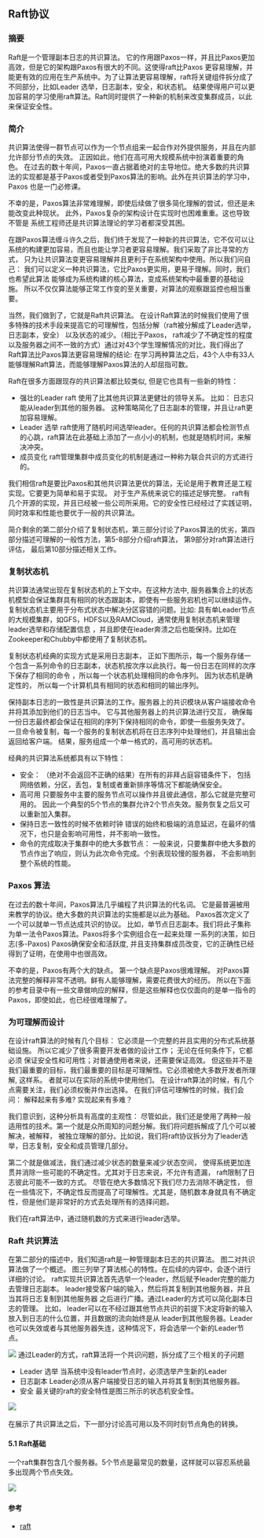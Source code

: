 ## Raft协议

### 摘要
Raft是一个管理副本日志的共识算法。 它的作用跟Paxos一样，并且比Paxos更加高效，但是它的架构跟Paxos有很大的不同。这使得raft比Paxos
更容易理解，并能更有效的应用在生产系统中。为了让算法更容易理解，raft将关键组件拆分成了不同部分，比如Leader 选举，日志副本，安全，和状态机。
结果使得用户可以更加容易的学习使用raft算法。Raft同时提供了一种新的机制来改变集群成员，以此来保证安全性。

### 简介
共识算法使得一群节点可以作为一个节点组来一起合作对外提供服务，并且在内部允许部分节点的失效。 正因如此，他们在高可用大规模系统中扮演着重要的角色。
在过去的数十年间，Paxos一直占据着绝对的主导地位。绝大多数的共识算法的实现都是基于Paxos或者受到Paxos算法的影响。此外在共识算法的学习中，Paxos
也是一门必修课。

不幸的是，Paxos算法非常难理解，即使后续做了很多简化理解的尝试，但还是未能改变此种现状。 此外，Paxos复杂的架构设计在实现时也困难重重。这也导致不管是
系统工程师还是共识算法理论的学习者都深受其困。

在跟Paxos算法缠斗许久之后，我们终于发现了一种新的共识算法，它不仅可以让系统的构建更加容易，而且也能让学习者更容易理解。我们采取了非比寻常的方式，
只为让共识算法变更容易理解并且更利于在系统架构中使用。所以我们问自己： 我们可以定义一种共识算法，它比Paxos更实用，更易于理解。同时，我们也希望此算法
能够成为系统构建的核心算法，变成系统架构中最重要的基础设施。 所以不仅仅算法能够正常工作变的至关重要，对算法的观察跟监控也相当重要。

当然，我们做到了，它就是Raft共识算法。 在设计Raft算法的时候我们使用了很多特殊的技术手段来提高它的可理解性，包括分解（raft被分解成了Leader选举，日志副本，安全）
以及状态的减少。（相比于Paxos， raft减少了不确定性的程度以及服务器之间不一致的方式）通过对43个学生理解情况的对比，我们得出了Raft算法比Paxos算法更容易理解的结论:
在学习两种算法之后，43个人中有33人能够理解Raft算法，而能够理解Paxos算法的人却屈指可数。

Raft在很多方面跟现存的共识算法都比较类似, 但是它也具有一些新的特性：
- 强壮的Leader
raft 使用了比其他共识算法更健壮的领导关系。 比如： 日志只能从leader到其他的服务器。 这种策略简化了日志副本的管理，并且让raft更加容易理解。
- Leader 选举
raft使用了随机时间选举leader。任何的共识算法都会检测节点的心跳，raft算法在此基础上添加了一点小小的机制，也就是随机时间，来解决冲突。
- 成员变化
raft管理集群中成员变化的机制是通过一种称为联合共识的方式进行的。 

我们相信raft是要比Paxos和其他共识算法更优的算法，无论是用于教育还是工程实现。它要更为简单和易于实现。 对于生产系统来说它的描述足够完整。
raft有几个开源的实现，并且已经被一些公司所采用。它的安全性已经经过了实践证明，同时效率和性能也要优于一般的共识算法。

简介剩余的第二部分介绍了复制状态机，第三部分讨论了Paxos算法的优劣，第四部分描述可理解的一般性方法，第5-8部分介绍raft算法，
第9部分对raft算法进行评估， 最后第10部分描述相关工作。

### 复制状态机
共识算法通常出现在复制状态机的上下文中。在这种方法中, 服务器集合上的状态机模型会保证集群具有相同的状态跟副本，即使有一些服务宕机也可以继续运作。
复制状态机主要用于分布式状态中解决分区容错的问题。比如: 具有单Leader节点的大规模集群，如GFS，HDFS以及RAMCloud，通常使用复制状态机来管理leader选举和存储配置信息
，并且即使在leader奔溃之后也能保持。比如在Zookeeper和Chubby中都使用了复制状态机。

复制状态机经典的实现方式是采用日志副本， 正如下图所示，每一个服务存储一个包含一系列命令的日志副本，状态机按次序以此执行。每一份日志在同样的次序下保存了相同的命令
，所以每一个状态机处理相同的命令序列。 因为状态机是确定性的， 所以每一个计算机具有相同的状态和相同的输出序列。 

保持副本日志的一致性是共识算法的工作。服务器上的共识模块从客户端接收命令并将其添加到他们的日志当中。 它与其他服务器上的共识算法进行交互，
确保每一份日志最终都会保证在相同的序列下保持相同的命令，即使一些服务失效了。 一旦命令被复制，每一个服务的复制状态机将在日志序列中处理他们，并且输出会返回给客户端。
结果，服务组成一个单一格式的，高可用的状态机。

经典的共识算法系统都具有以下特性：
- 安全：
（绝对不会返回不正确的结果）在所有的非拜占庭容错条件下， 包括网络依赖，分区，丢包，复制或者重新排序等情况下都能确保安全。
- 高可用
只要服务中主要的服务节点可以操作并且彼此通信，那么它就是完整可用的。 因此一个典型的5个节点的集群允许2个节点失效。服务恢复之后又可以重新加入集群。
- 保持日志一致性的时候不依赖时钟
错误的始终和极端的消息延迟，在最坏的情况下，也只是会影响可用性，并不影响一致性。
- 命令的完成取决于集群中的绝大多数节点：
一般来说，只要集群中绝大多数的节点作出了响应，则认为此次命令完成。个别表现较慢的服务器， 不会影响到整个系统的性能。

### Paxos 算法
在过去的数十年间，Paxos算法几乎编程了共识算法的代名词。 它是最普遍被用来教学的协议。绝大多数的共识算法的实施都是以此为基础。
Paxos首次定义了一个可以就单一节点达成共识的协议。 比如，单节点日志副本。我们将此子集称为单一法令Paxos算法。Paxos将多个实例组合在一起来处理
一系列的决策，如日志(多-Paxos) Paxos确保安全和活跃度, 并且支持集群成员改变，它的正确性已经得到了证明，在使用中也很高效。

不幸的是，Paxos有两个大的缺点。 第一个缺点是Paxos很难理解。 对Paxos算法完整的解释非常不透明。鲜有人能够理解，需要花费很大的经历。
所以在下面的参考目录中有一些文章做响应的解释，但是这些解释也仅仅面向的是单一指令的Paxos，即使如此，也已经很难理解了。

### 为可理解而设计
在设计raft算法的时候有几个目标： 它必须是一个完整的并且实用的分布式系统基础设施。 所以它减少了很多需要开发者做的设计工作； 无论在任何条件下，它都必须
保证安全性和可用性；对普通使用者来说，还需要保证高效。 但这些并不是我们最重要的目标，我们最重要的目标是可理解性。它必须被绝大多数开发者所理解, 这样系。
者就可以在实际的系统中使用他们。 在设计raft算法的时候，有几个点需要关注，我们必须权衡并作出选择。 在我们评估可理解性的时候，我们会问： 解释起来有多难?
实现起来有多难？

我们意识到，这种分析具有高度的主观性： 尽管如此，我们还是使用了两种一般适用性的技术。第一个就是众所周知的问题分解。我们将问题拆解成了几个可以被解决，被解释，
被独立理解的部分。比如说，我们将raft协议拆分为了leader选举，日志复制，安全和成员管理几部分。

第二个就是做减法，我们通过减少状态的数量来减少状态空间， 使得系统更加连贯并消除一些可能的不确定性。尤其对于日志来说，不允许有遗漏， raft限制了日志彼此可能不一致的方式。
尽管在绝大多数情况下我们尽力去消除不确定性， 但在一些情况下，不确定性反而提高了可理解性。尤其是，随机数本身就具有不确定性，但是他们是非常好的方式去处理所有的选择问题。 

我们在raft算法中，通过随机数的方式来进行leader选举。


### Raft 共识算法
在第二部分的描述中，我们知道raft是一种管理副本日志的共识算法。 图二对共识算法做了一个概述。 图三列举了算法核心的特性。在后续的内容中，会逐个进行详细的讨论。
raft实现共识算法首先选举一个leader，然后赋予leader完整的能力去管理日志副本。 leader接受客户端的输入，然后将其复制到其他服务器，并且当其将日志复制到其他服务器
之后进行广播。通过Leader的方式可以简化副本日志的管理。 比如， leader可以在不经过跟其他节点共识的前提下决定将新的输入放入到日志的什么位置，并且数据的流向始终是从
leader到其他服务器。Leader也可以失效或者与其他服务器失连，这种情况下，将会选举一个新的Leader节点。

![](\_asserts\images\raft_2.jpg)
通过Leader的方式，raft算法将一个共识问题，拆分成了三个相关的子问题
- Leader 选举
当系统中没有leader节点时，必须选举产生新的Leader
- 日志副本
Leader必须从客户端接受日志的输入并将其复制到其他服务器。
- 安全
最关键的raft的安全特性是图三所示的状态机安全性。

![](\_asserts\images\saft_raft.jpg)

在展示了共识算法之后，下一部分讨论高可用以及不同时刻节点角色的转换。

#### 5.1 Raft基础
一个raft集群包含几个服务器。5个节点是最常见的数量，这样就可以容忍系统最多出现两个节点失效。

![](https://raw.githubusercontent.com/csunny/etcd-from-arch-to-souce-code/master/_asserts/images/state_machine.jpg)

#### 参考
- [raft](https://raft.github.io)
